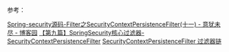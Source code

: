

参考：

[Spring-security源码-Filter之SecurityContextPersistenceFilter(十一) - 意犹未尽 - 博客园](https://www.cnblogs.com/LQBlog/p/15529767.html)
[【第九篇】SpringSecurity核心过滤器-SecurityContextPersistenceFilter](https://bbs.huaweicloud.com/blogs/353774)
[SecurityContextPersistenceFilter 过滤器链](https://juejin.cn/post/6980392393207971854)
